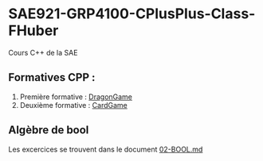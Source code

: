 # SAE921-GRP4100-CPlusPlus-Class-FHuber

Cours C++ de la SAE

## Formatives CPP :

1. Première formative : [DragonGame](./DragonGame/)
2. Deuxième formative : [CardGame](./CardGame)

## Algèbre de bool

Les excercices se trouvent dans le document [02-BOOL.md](./02-BOOL.md)
